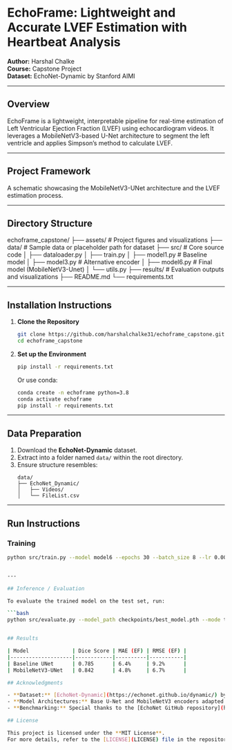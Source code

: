 # EchoFrame: Lightweight and Accurate LVEF Estimation with Heartbeat Analysis
**Author:** Harshal Chalke  
**Course:** Capstone Project  
**Dataset:** EchoNet-Dynamic by Stanford AIMI

---

## Overview
EchoFrame is a lightweight, interpretable pipeline for real-time estimation of Left Ventricular Ejection Fraction (LVEF) using echocardiogram videos. It leverages a MobileNetV3-based U-Net architecture to segment the left ventricle and applies Simpson’s method to calculate LVEF.

---

## Project Framework
A schematic showcasing the MobileNetV3-UNet architecture and the LVEF estimation process.

---

## Directory Structure

echoframe_capstone/
├── assets/      # Project figures and visualizations
├── data/        # Sample data or placeholder path for dataset
├── src/         # Core source code
│   ├── dataloader.py
│   ├── train.py
│   ├── model1.py        # Baseline model
│   ├── model3.py        # Alternative encoder
│   ├── model6.py        # Final model (MobileNetV3-Unet)
│   └── utils.py
├── results/     # Evaluation outputs and visualizations
├── README.md
└── requirements.txt


---

## Installation Instructions

1. **Clone the Repository**
    ```bash
    git clone https://github.com/harshalchalke31/echoframe_capstone.git
    cd echoframe_capstone
    ```

2. **Set up the Environment**
    ```bash
    pip install -r requirements.txt
    ```
    Or use conda:
    ```bash
    conda create -n echoframe python=3.8
    conda activate echoframe
    pip install -r requirements.txt
    ```

---

## Data Preparation
1. Download the **EchoNet-Dynamic** dataset.
2. Extract into a folder named `data/` within the root directory.
3. Ensure structure resembles:
    ```
    data/
    ├── EchoNet_Dynamic/
    │   ├── Videos/
    │   └── FileList.csv
    ```

---

## Run Instructions

### Training
```bash
python src/train.py --model model6 --epochs 30 --batch_size 8 --lr 0.001


---

## Inference / Evaluation

To evaluate the trained model on the test set, run:

```bash
python src/evaluate.py --model_path checkpoints/best_model.pth --mode test


## Results

| Model              | Dice Score | MAE (EF) | RMSE (EF) |
|--------------------|------------|----------|-----------|
| Baseline UNet      | 0.785      | 6.4%     | 9.2%      |
| MobileNetV3-UNet   | 0.842      | 4.8%     | 6.7%      |

## Acknowledgments

- **Dataset:** [EchoNet-Dynamic](https://echonet.github.io/dynamic/) by Stanford Center for Artificial Intelligence in Medicine & Imaging (AIMI).
- **Model Architectures:** Base U-Net and MobileNetV3 encoders adapted from publicly available open-source repositories cited within the source code.
- **Benchmarking:** Special thanks to the [EchoNet GitHub repository](https://github.com/echonet/dynamic) for providing evaluation protocols and baseline benchmarks.

## License

This project is licensed under the **MIT License**.  
For more details, refer to the [LICENSE](LICENSE) file in the repository.

